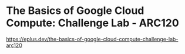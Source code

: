# The Basics of Google Cloud Compute: Challenge Lab - ARC120

<https://eplus.dev/the-basics-of-google-cloud-compute-challenge-lab-arc120>